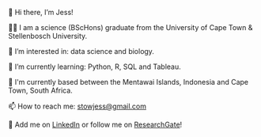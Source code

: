 👋 Hi there, I’m Jess!

👩‍🔬 I am a science (BScHons) graduate from the University of Cape Town & Stellenbosch University.

👀 I’m interested in: data science and biology. 

🌱 I’m currently learning: Python, R, SQL and Tableau. 

📍 I'm currently based between the Mentawai Islands, Indonesia and Cape Town, South Africa.

📫 How to reach me: stowjess@gmail.com

🤝 Add me on [LinkedIn](https://www.linkedin.com/in/jessicasarahstow/) or follow me on [ResearchGate](https://www.researchgate.net/profile/Jessica-Stow)!

<!---
jessicastow/jessicastow is a ✨ special ✨ repository because its `README.md` (this file) appears on your GitHub profile.
You can click the Preview link to take a look at your changes.
--->
